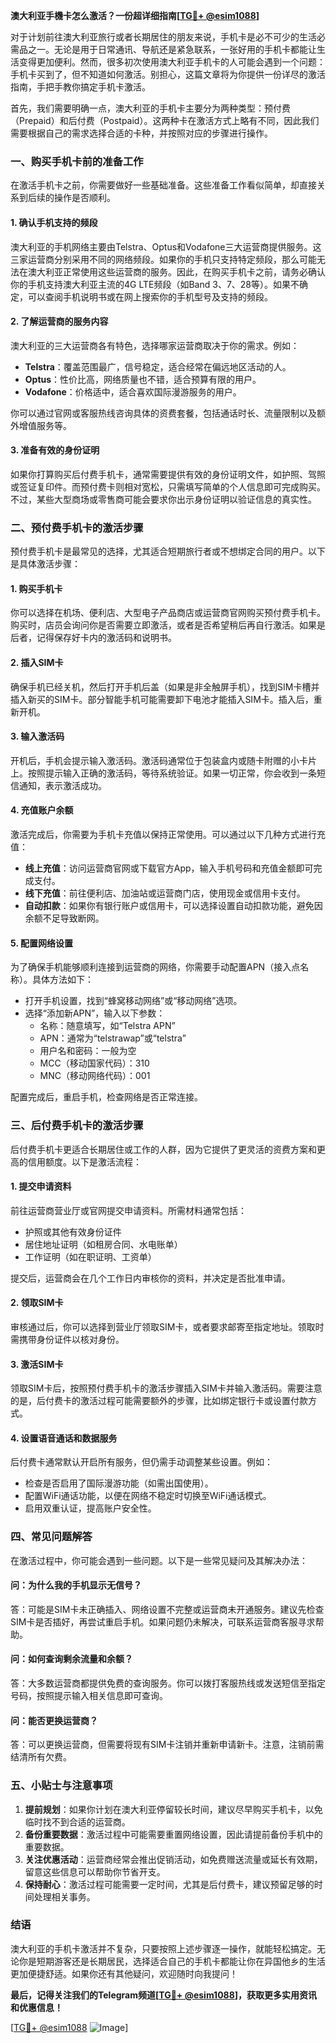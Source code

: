 **澳大利亚手機卡怎么激活？一份超详细指南[[TG💪+ @esim1088](https://t.me/s/esim1088)]**

对于计划前往澳大利亚旅行或者长期居住的朋友来说，手机卡是必不可少的生活必需品之一。无论是用于日常通讯、导航还是紧急联系，一张好用的手机卡都能让生活变得更加便利。然而，很多初次使用澳大利亚手机卡的人可能会遇到一个问题：手机卡买到了，但不知道如何激活。别担心，这篇文章将为你提供一份详尽的激活指南，手把手教你搞定手机卡激活。

首先，我们需要明确一点，澳大利亚的手机卡主要分为两种类型：预付费（Prepaid）和后付费（Postpaid）。这两种卡在激活方式上略有不同，因此我们需要根据自己的需求选择合适的卡种，并按照对应的步骤进行操作。

### **一、购买手机卡前的准备工作**

在激活手机卡之前，你需要做好一些基础准备。这些准备工作看似简单，却直接关系到后续的操作是否顺利。

#### **1. 确认手机支持的频段**
澳大利亚的手机网络主要由Telstra、Optus和Vodafone三大运营商提供服务。这三家运营商分别采用不同的网络频段。如果你的手机只支持特定频段，那么可能无法在澳大利亚正常使用这些运营商的服务。因此，在购买手机卡之前，请务必确认你的手机支持澳大利亚主流的4G LTE频段（如Band 3、7、28等）。如果不确定，可以查阅手机说明书或在网上搜索你的手机型号及支持的频段。

#### **2. 了解运营商的服务内容**
澳大利亚的三大运营商各有特色，选择哪家运营商取决于你的需求。例如：
- **Telstra**：覆盖范围最广，信号稳定，适合经常在偏远地区活动的人。
- **Optus**：性价比高，网络质量也不错，适合预算有限的用户。
- **Vodafone**：价格适中，适合喜欢国际漫游服务的用户。

你可以通过官网或客服热线咨询具体的资费套餐，包括通话时长、流量限制以及额外增值服务等。

#### **3. 准备有效的身份证明**
如果你打算购买后付费手机卡，通常需要提供有效的身份证明文件，如护照、驾照或签证复印件。而预付费卡则相对宽松，只需填写简单的个人信息即可完成购买。不过，某些大型商场或零售商可能会要求你出示身份证明以验证信息的真实性。

### **二、预付费手机卡的激活步骤**

预付费手机卡是最常见的选择，尤其适合短期旅行者或不想绑定合同的用户。以下是具体激活步骤：

#### **1. 购买手机卡**
你可以选择在机场、便利店、大型电子产品商店或运营商官网购买预付费手机卡。购买时，店员会询问你是否需要立即激活，或者是否希望稍后再自行激活。如果是后者，记得保存好卡内的激活码和说明书。

#### **2. 插入SIM卡**
确保手机已经关机，然后打开手机后盖（如果是非全触屏手机），找到SIM卡槽并插入新买的SIM卡。部分智能手机可能需要卸下电池才能插入SIM卡。插入后，重新开机。

#### **3. 输入激活码**
开机后，手机会提示输入激活码。激活码通常位于包装盒内或随卡附赠的小卡片上。按照提示输入正确的激活码，等待系统验证。如果一切正常，你会收到一条短信通知，表示激活成功。

#### **4. 充值账户余额**
激活完成后，你需要为手机卡充值以保持正常使用。可以通过以下几种方式进行充值：
- **线上充值**：访问运营商官网或下载官方App，输入手机号码和充值金额即可完成支付。
- **线下充值**：前往便利店、加油站或运营商门店，使用现金或信用卡支付。
- **自动扣款**：如果你有银行账户或信用卡，可以选择设置自动扣款功能，避免因余额不足导致断网。

#### **5. 配置网络设置**
为了确保手机能够顺利连接到运营商的网络，你需要手动配置APN（接入点名称）。具体方法如下：
- 打开手机设置，找到“蜂窝移动网络”或“移动网络”选项。
- 选择“添加新APN”，输入以下参数：
  - 名称：随意填写，如“Telstra APN”
  - APN：通常为“telstrawap”或“telstra”
  - 用户名和密码：一般为空
  - MCC（移动国家代码）：310
  - MNC（移动网络代码）：001

配置完成后，重启手机，检查网络是否正常连接。

### **三、后付费手机卡的激活步骤**

后付费手机卡更适合长期居住或工作的人群，因为它提供了更灵活的资费方案和更高的信用额度。以下是激活流程：

#### **1. 提交申请资料**
前往运营商营业厅或官网提交申请资料。所需材料通常包括：
- 护照或其他有效身份证件
- 居住地址证明（如租房合同、水电账单）
- 工作证明（如在职证明、工资单）

提交后，运营商会在几个工作日内审核你的资料，并决定是否批准申请。

#### **2. 领取SIM卡**
审核通过后，你可以选择到营业厅领取SIM卡，或者要求邮寄至指定地址。领取时需携带身份证件以核对身份。

#### **3. 激活SIM卡**
领取SIM卡后，按照预付费手机卡的激活步骤插入SIM卡并输入激活码。需要注意的是，后付费卡的激活过程可能需要额外的步骤，比如绑定银行卡或设置付款方式。

#### **4. 设置语音通话和数据服务**
后付费卡通常默认开启所有服务，但仍需手动调整某些设置。例如：
- 检查是否启用了国际漫游功能（如需出国使用）。
- 配置WiFi通话功能，以便在网络不稳定时切换至WiFi通话模式。
- 启用双重认证，提高账户安全性。

### **四、常见问题解答**

在激活过程中，你可能会遇到一些问题。以下是一些常见疑问及其解决办法：

#### **问：为什么我的手机显示无信号？**
答：可能是SIM卡未正确插入、网络设置不完整或运营商未开通服务。建议先检查SIM卡是否插好，再尝试重启手机。如果问题仍未解决，可联系运营商客服寻求帮助。

#### **问：如何查询剩余流量和余额？**
答：大多数运营商都提供免费的查询服务。你可以拨打客服热线或发送短信至指定号码，按照提示输入相关信息即可查询。

#### **问：能否更换运营商？**
答：可以更换运营商，但需要将现有SIM卡注销并重新申请新卡。注意，注销前需结清所有欠费。

### **五、小贴士与注意事项**

1. **提前规划**：如果你计划在澳大利亚停留较长时间，建议尽早购买手机卡，以免临时找不到合适的运营商。
2. **备份重要数据**：激活过程中可能需要重置网络设置，因此请提前备份手机中的重要数据。
3. **关注优惠活动**：运营商经常会推出促销活动，如免费赠送流量或延长有效期，留意这些信息可以帮助你节省开支。
4. **保持耐心**：激活过程可能需要一定时间，尤其是后付费卡，建议预留足够的时间处理相关事务。

### **结语**

澳大利亚的手机卡激活并不复杂，只要按照上述步骤逐一操作，就能轻松搞定。无论你是短期游客还是长期居民，选择适合自己的手机卡都能让你在异国他乡的生活更加便捷舒适。如果你还有其他疑问，欢迎随时向我提问！

**最后，记得关注我们的Telegram频道[[TG💪+ @esim1088](https://t.me/s/esim1088)]，获取更多实用资讯和优惠信息！**

[[TG💪+ @esim1088](https://t.me/s/esim1088) ![Image](https://i.postimg.cc/4NQfJmqS/Snipaste-2025-05-13-00-14-12.png)]